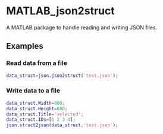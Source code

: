 # MATLAB_json2struct

A MATLAB package to handle reading and writing JSON files.

## Examples

### Read data from a file

```MATLAB
data_struct=json.json2struct('test.json');
```

### Write data to a file

```MATLAB
data_struct.Width=800;
data_struct.Height=600;
data_struct.Title='selected';
data_struct.IDs=[1 2 3 4];
json.struct2json(data_struct,'test.json');
```
